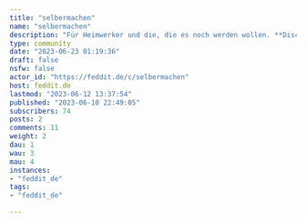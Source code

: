 ```yaml
---
title: "selbermachen" 
name: "selbermachen"
description: "Für Heimwerker und die, die es noch werden wollen. **Disclaimer**Strom ist nicht nur Farbe auf Farbe, bitte im Zweifelsfall einen Elektriker fragen.**Bildrechte**Headerbild unter CC0 via  [Pixabay](https://www.pexels.com/de-de/foto/schwarzer-klauenhammer-auf-brauner-holzplanke-209235/)Icon unter CC via [Yuri Kim](https://www.pexels.com/de-de/foto/mann-der-graue-pfeife-tragt-585419/)"
type: community
date: "2023-06-23 01:19:36"
draft: false
nsfw: false
actor_id: "https://feddit.de/c/selbermachen"
host: feddit.de
lastmod: "2023-06-12 13:37:54"
published: "2023-06-10 22:49:05"
subscribers: 74
posts: 2
comments: 11
weight: 2
dau: 1
wau: 3
mau: 4
instances:
- "feddit_de"
tags: 
- "feddit_de"

---
```

